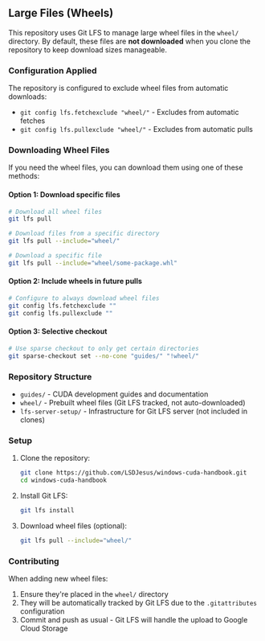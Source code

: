 ## Large Files (Wheels)

This repository uses Git LFS to manage large wheel files in the `wheel/` directory. By default, these files are **not downloaded** when you clone the repository to keep download sizes manageable.

### Configuration Applied

The repository is configured to exclude wheel files from automatic downloads:
- `git config lfs.fetchexclude "wheel/"` - Excludes from automatic fetches
- `git config lfs.pullexclude "wheel/"` - Excludes from automatic pulls

### Downloading Wheel Files

If you need the wheel files, you can download them using one of these methods:

#### Option 1: Download specific files
```bash
# Download all wheel files
git lfs pull

# Download files from a specific directory
git lfs pull --include="wheel/"

# Download a specific file
git lfs pull --include="wheel/some-package.whl"
```

#### Option 2: Include wheels in future pulls
```bash
# Configure to always download wheel files
git config lfs.fetchexclude ""
git config lfs.pullexclude ""
```

#### Option 3: Selective checkout
```bash
# Use sparse checkout to only get certain directories
git sparse-checkout set --no-cone "guides/" "!wheel/"
```

### Repository Structure

- `guides/` - CUDA development guides and documentation
- `wheel/` - Prebuilt wheel files (Git LFS tracked, not auto-downloaded)
- `lfs-server-setup/` - Infrastructure for Git LFS server (not included in clones)

### Setup

1. Clone the repository:
   ```bash
   git clone https://github.com/LSDJesus/windows-cuda-handbook.git
   cd windows-cuda-handbook
   ```

2. Install Git LFS:
   ```bash
   git lfs install
   ```

3. Download wheel files (optional):
   ```bash
   git lfs pull --include="wheel/"
   ```

### Contributing

When adding new wheel files:
1. Ensure they're placed in the `wheel/` directory
2. They will be automatically tracked by Git LFS due to the `.gitattributes` configuration
3. Commit and push as usual - Git LFS will handle the upload to Google Cloud Storage